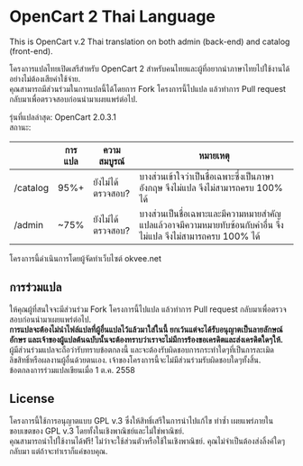 # OpenCart 2 Thai Language
This is OpenCart v.2 Thai translation on both admin (back-end) and catalog (front-end).

โครงการแปลไทยเปิดเสรีสำหรับ OpenCart 2 สำหรับคนไทยและผู้ที่อยากนำภาษาไทยไปใช้งานได้อย่างไม่ต้องเสียค่าใช้จ่าย.<br>
คุณสามารถมีส่วนร่วมในการแปลนี้ได้โดยการ Fork โครงการนี้ไปแปล แล้วทำการ Pull request กลับมาเพื่อตรวจสอบก่อนนำมาเผยแพร่ต่อไป.

รุ่นที่แปลล่าสุด: OpenCart 2.0.3.1<br>
สถานะ: 

|              | การแปล | ความสมบูรณ์                | หมายเหตุ                                                                                                                                                             |
|-----------|----------|----------------------------|----------------------------------------------------------------------------------------------------------------------------------------|
| /catalog |   95%+ | ยังไม่ได้ตรวจสอบ?         | บางส่วนเข้าใจว่าเป็นชื่อเฉพาะซึ่งเป็นภาษาอังกฤษ จึงไม่แปล จึงไม่สามารถครบ 100% ได้                                                     |
| /admin   | ~75%    | ยังไม่ได้ตรวจสอบ?         | บางส่วนเป็นชื่อเฉพาะและมีความหมายสำคัญ แปลแล้วอาจมีความหมายทับซ้อนกับคำอื่น จึงไม่แปล จึงไม่สามารถครบ 100% ได้   |

โครงการนี้ดำเนินการโดยผู้จัดทำเว็บไซต์ okvee.net

## การร่วมแปล
ให้คุณผู้ที่สนใจจะมีส่วนร่วม Fork โครงการนี้ไปแปล แล้วทำการ Pull request กลับมาเพื่อตรวจสอบก่อนนำมาเผยแพร่ต่อไป.<br>
**การแปลจะต้องไม่นำไฟล์แปลที่ผู้อื่นแปลไว้แล้วมาใส่ในนี้ ยกเว้นแต่จะได้รับอนุญาตเป็นลายลักษณ์อักษร และเจ้าของผู้แปลต้นฉบับนั้นจะต้องทราบว่าเราจะไม่มีการร้องขอเครดิตและส่งเครดิตใดๆให้.**<br>
ผู้มีส่วนร่วมแปลจะถือว่ารับทราบข้อตกลงนี้ และจะต้องรับผิดชอบการกระทำใดๆที่เป็นการละเมิดลิขสิทธิ์หรือผลงานผู้อื่นด้วยตนเอง. เจ้าของโครงการนี้จะไม่มีส่วนร่วมรับผิดชอบใดๆทั้งสิ้น.<br>
ข้อตกลงการร่วมแปลเขียนเมื่อ 1 ต.ค. 2558

## License
โครงการนี้ใช้การอนุญาตแบบ GPL v.3 ซึ่งให้สิทธิ์เสรีในการนำไปแก้ไข ทำซ้ำ เผยแพร่ภายในขอบเขตของ GPL v.3 โดยทั้งในเชิงพาณิชย์และไม่ใช่พาณิชย์.<br>
คุณสามารถนำไปใช้งานได้ฟรี! ไม่ว่าจะใช้ส่วนตัวหรือใช้ในเชิงพาณิชย์. คุณไม่จำเป็นต้องส่งลิ้งค์ใดๆกลับมา แต่ถ้าจะทำเราก็แค่ขอบคุณ.